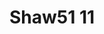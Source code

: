 <a name="material" />

# Shaw51 11
<script type="application/ld+json">
  {
    "@context": "https://schema.org/",
    "@type": "ChemicalSubstance",
    "http://purl.org/dc/terms/conformsTo":
      {
        "@type": "CreativeWork",
        "@id": "https://bioschemas.org/profiles/ChemicalSubstance/0.4-RELEASE/"
      },
    "@id": "https://egonw.github.io/nanowiki/nanowiki41.html#material",
    "name": "Shaw51 11",
    "sameAs": "http://127.0.0.1/mediawiki/index.php/Special:URIResolver/Shaw51_11"
  }
</script>

